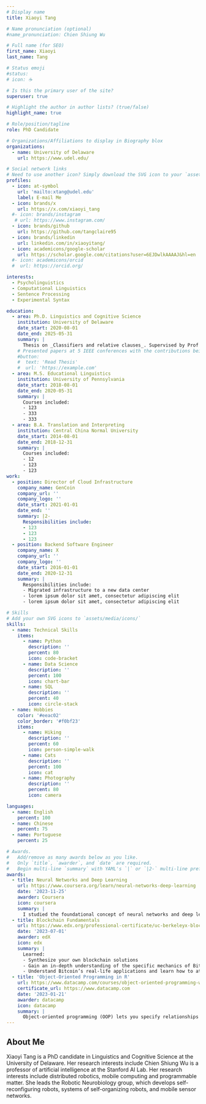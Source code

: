 ```yaml
---
# Display name
title: Xiaoyi Tang

# Name pronunciation (optional)
#name_pronunciation: Chien Shiung Wu

# Full name (for SEO)
first_name: Xiaoyi
last_name: Tang

# Status emoji
#status:
# icon: ☕️

# Is this the primary user of the site?
superuser: true

# Highlight the author in author lists? (true/false)
highlight_name: true

# Role/position/tagline
role: PhD Candidate

# Organizations/Affiliations to display in Biography blox
organizations:
  - name: University of Delaware
    url: https://www.udel.edu/

# Social network links
# Need to use another icon? Simply download the SVG icon to your `assets/media/icons/` folder.
profiles:
  - icon: at-symbol
    url: 'mailto:xtang@udel.edu'
    label: E-mail Me
  - icon: brands/x
    url: https://x.com/xiaoyi_tang
  #- icon: brands/instagram
   # url: https://www.instagram.com/
  - icon: brands/github
    url: https://github.com/tangclaire95
  - icon: brands/linkedin
    url: linkedin.com/in/xiaoyitang/
  - icon: academicons/google-scholar
    url: https://scholar.google.com/citations?user=6EJDwlkAAAAJ&hl=en
  #- icon: academicons/orcid
  #  url: https://orcid.org/

interests:
  - Psycholinguistics
  - Computational Linguistics
  - Sentence Processing
  - Experimental Syntax

education:
  - area: Ph.D. Linguistics and Cognitive Science 
    institution: University of Delaware
    date_start: 2020-08-01
    date_end: 2025-05-31
    summary: |
      Thesis on _Classifiers and relative clauses_. Supervised by Prof Rebecca Tollan (https://sites.udel.edu/rtollan/). 
    # Presented papers at 5 IEEE conferences with the contributions being published in 2 Springer journals.
    #button:
    #  text: 'Read Thesis'
    #  url: 'https://example.com'
  - area: M.S. Educational Linguistics
    institution: University of Pennsylvania
    date_start: 2018-08-01
    date_end: 2020-05-31
    summary: |
      Courses included:
      - 123 
      - 333
      - 333
  - area: B.A. Translation and Interpreting
    institution: Central China Normal University 
    date_start: 2014-08-01
    date_end: 2018-12-31
    summary: |
      Courses included:
      - 12
      - 123
      - 123
work:
  - position: Director of Cloud Infrastructure
    company_name: GenCoin
    company_url: ''
    company_logo: ''
    date_start: 2021-01-01
    date_end: ''
    summary: |2-
      Responsibilities include:
      - 123
      - 123
      - 123
  - position: Backend Software Engineer
    company_name: X
    company_url: ''
    company_logo: ''
    date_start: 2016-01-01
    date_end: 2020-12-31
    summary: |
      Responsibilities include:
      - Migrated infrastructure to a new data center
      - lorem ipsum dolor sit amet, consectetur adipiscing elit
      - lorem ipsum dolor sit amet, consectetur adipiscing elit

# Skills
# Add your own SVG icons to `assets/media/icons/`
skills:
  - name: Technical Skills
    items:
      - name: Python
        description: ''
        percent: 80
        icon: code-bracket
      - name: Data Science
        description: ''
        percent: 100
        icon: chart-bar
      - name: SQL
        description: ''
        percent: 40
        icon: circle-stack
  - name: Hobbies
    color: '#eeac02'
    color_border: '#f0bf23'
    items:
      - name: Hiking
        description: ''
        percent: 60
        icon: person-simple-walk
      - name: Cats
        description: ''
        percent: 100
        icon: cat
      - name: Photography
        description: ''
        percent: 80
        icon: camera

languages:
  - name: English
    percent: 100
  - name: Chinese
    percent: 75
  - name: Portuguese
    percent: 25

# Awards.
#   Add/remove as many awards below as you like.
#   Only `title`, `awarder`, and `date` are required.
#   Begin multi-line `summary` with YAML's `|` or `|2-` multi-line prefix and indent 2 spaces below.
awards:
  - title: Neural Networks and Deep Learning
    url: https://www.coursera.org/learn/neural-networks-deep-learning
    date: '2023-11-25'
    awarder: Coursera
    icon: coursera
    summary: |
      I studied the foundational concept of neural networks and deep learning. By the end, I was familiar with the significant technological trends driving the rise of deep learning; build, train, and apply fully connected deep neural networks; implement efficient (vectorized) neural networks; identify key parameters in a neural network’s architecture; and apply deep learning to your own applications.
  - title: Blockchain Fundamentals
    url: https://www.edx.org/professional-certificate/uc-berkeleyx-blockchain-fundamentals
    date: '2023-07-01'
    awarder: edX
    icon: edx
    summary: |
      Learned:
      - Synthesize your own blockchain solutions
      - Gain an in-depth understanding of the specific mechanics of Bitcoin
      - Understand Bitcoin’s real-life applications and learn how to attack and destroy Bitcoin, Ethereum, smart contracts and Dapps, and alternatives to Bitcoin’s Proof-of-Work consensus algorithm
  - title: 'Object-Oriented Programming in R'
    url: https://www.datacamp.com/courses/object-oriented-programming-with-s3-and-r6-in-r
    certificate_url: https://www.datacamp.com
    date: '2023-01-21'
    awarder: datacamp
    icon: datacamp
    summary: |
      Object-oriented programming (OOP) lets you specify relationships between functions and the objects that they can act on, helping you manage complexity in your code. This is an intermediate level course, providing an introduction to OOP, using the S3 and R6 systems. S3 is a great day-to-day R programming tool that simplifies some of the functions that you write. R6 is especially useful for industry-specific analyses, working with web APIs, and building GUIs.
---
```


## About Me
Xiaoyi Tang is a PhD candidate in Linguistics and Cognitive Science at the University of Delaware. Her research interests include 
Chien Shiung Wu is a professor of artificial intelligence at the Stanford AI Lab. Her research interests include distributed robotics, mobile computing and programmable matter. She leads the Robotic Neurobiology group, which develops self-reconfiguring robots, systems of self-organizing robots, and mobile sensor networks.
